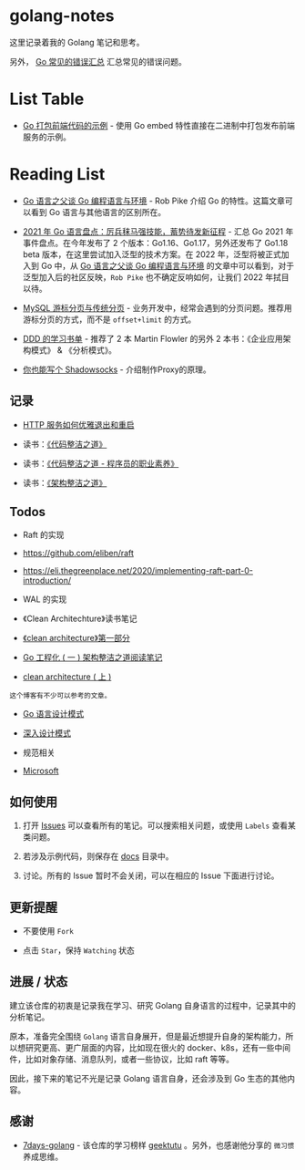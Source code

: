 # golang-notes

这里记录着我的 Golang 笔记和思考。

另外， [Go 常见的错误汇总](./CommonError.md) 汇总常见的错误问题。


# List Table

- [Go 打包前端代码的示例](./go_embed_front_source/) - 使用 Go embed 特性直接在二进制中打包发布前端服务的示例。


# Reading List

-   [Go 语言之父谈 Go 编程语言与环境](https://mp.weixin.qq.com/s?__biz=MzIyNzM0MDk0Mg==&mid=2247490227&idx=1&sn=620d9ab5f06c64852a141e43abf44fef&cur_album_id=1509674724665163776#wechat_redirect) - Rob Pike 介绍 Go 的特性。这篇文章可以看到 Go 语言与其他语言的区别所在。

-   [2021 年 Go 语言盘点：厉兵秣马强技能，蓄势待发新征程](https://tonybai.com/2022/01/16/the-2021-review-of-go-programming-language/) - 汇总 Go 2021 年事件盘点。在今年发布了 2 个版本：Go1.16、Go1.17，另外还发布了 Go1.18 beta 版本，在这里尝试加入泛型的技术方案。在 2022 年，泛型将被正式加入到 Go 中，从 [Go 语言之父谈 Go 编程语言与环境](https://mp.weixin.qq.com/s?__biz=MzIyNzM0MDk0Mg==&mid=2247490227&idx=1&sn=620d9ab5f06c64852a141e43abf44fef&cur_album_id=1509674724665163776#wechat_redirect) 的文章中可以看到，对于泛型加入后的社区反映，`Rob Pike` 也不确定反响如何，让我们 2022 年拭目以待。

-   [MySQL 游标分页与传统分页](https://github.com/x1ah/Blog/issues/15) - 业务开发中，经常会遇到的分页问题。推荐用游标分页的方式，而不是 `offset+limit` 的方式。

-   [DDD 的学习书单](https://zhuanlan.zhihu.com/p/138884686) - 推荐了 2 本 Martin Flowler 的另外 2 本书：《企业应用架构模式》 & 《分析模式》。

-   [你也能写个 Shadowsocks](https://github.com/gwuhaolin/blog/issues/12) - 介绍制作Proxy的原理。

## 记录

-   [HTTP 服务如何优雅退出和重启](./graceful_shutdown_and_restart/README.md)

-   读书：[《代码整洁之道》](https://book.douban.com/subject/34986245/)

-   读书：[《代码整洁之道 - 程序员的职业素养》](https://book.douban.com/subject/26919457/)

-   读书：[《架构整洁之道》](https://book.douban.com/subject/30333919/)


## Todos

-   Raft 的实现

  -   https://github.com/eliben/raft

  -   https://eli.thegreenplace.net/2020/implementing-raft-part-0-introduction/

-   WAL 的实现

-   《Clean Architechture》读书笔记

  -   [《clean architecture》第一部分](https://mp.weixin.qq.com/s?__biz=MzI4NDM0MzIyMg==&mid=2247489322&idx=1&sn=84f956b3c50ea95a544dbd1355e3c266&scene=21#wechat_redirect)

  -   [Go 工程化 ( 一 ) 架构整洁之道阅读笔记](https://lailin.xyz/post/go-training-week4-clean-arch.html)

  -   [clean architecture ( 上 )](https://xargin.com/clean-architecture-1/)

    这个博客有不少可以参考的文章。

-   [Go 语言设计模式](https://github.com/senghoo/golang-design-pattern)

  -   [深入设计模式](https://refactoringguru.cn/design-patterns/builder)

-   规范相关

  -   [Microsoft](https://github.com/microsoft/code-with-engineering-playbook/)

## 如何使用

1.  打开 [Issues](https://github.com/xpzouying/golang-notes/issues) 可以查看所有的笔记。可以搜索相关问题，或使用 `Labels` 查看某类问题。

2.  若涉及示例代码，则保存在 [docs](https://github.com/xpzouying/golang-notes/tree/master/docs) 目录中。

3.  讨论。所有的 Issue 暂时不会关闭，可以在相应的 Issue 下面进行讨论。

## 更新提醒

-   不要使用 `Fork`

-   点击 `Star`，保持 `Watching` 状态

## 进展 / 状态

建立该仓库的初衷是记录我在学习、研究 Golang 自身语言的过程中，记录其中的分析笔记。

原本，准备完全围绕 `Golang` 语言自身展开，但是最近想提升自身的架构能力，所以想研究更高、更广层面的内容，比如现在很火的 docker、k8s，还有一些中间件，比如对象存储、消息队列，或者一些协议，比如 raft 等等。

因此，接下来的笔记不光是记录 Golang 语言自身，还会涉及到 Go 生态的其他内容。

## 感谢

-   [7days-golang](https://github.com/geektutu/7days-golang) - 该仓库的学习榜样 [geektutu](https://geektutu.com/post/gee.html) 。另外，也感谢他分享的 ` 微习惯 ` 养成思维。
